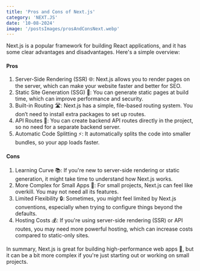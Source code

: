 ```yaml
---
title: 'Pros and Cons of Next.js'
category: 'NEXT.JS'
date: '10-08-2024'
image: '/postsImages/prosAndConsNext.webp'
---
```


Next.js is a popular framework for building React applications, and it has some clear advantages and disadvantages. Here's a simple overview:

#### Pros

1. Server-Side Rendering (SSR) 🌐: Next.js allows you to render pages on the server, which can make your website faster and better for SEO.
2. Static Site Generation (SSG) 🚀: You can generate static pages at build time, which can improve performance and security.
3. Built-in Routing 🛣️: Next.js has a simple, file-based routing system. You don’t need to install extra packages to set up routes.
4. API Routes 🔌: You can create backend API routes directly in the project, so no need for a separate backend server.
5. Automatic Code Splitting ⚡: It automatically splits the code into smaller bundles, so your app loads faster.

#### Cons

1. Learning Curve 📚: If you're new to server-side rendering or static generation, it might take time to understand how Next.js works.
2. More Complex for Small Apps 🧩: For small projects, Next.js can feel like overkill. You may not need all its features.
3. Limited Flexibility 🔒: Sometimes, you might feel limited by Next.js conventions, especially when trying to configure things beyond the defaults.
4. Hosting Costs 💰: If you're using server-side rendering (SSR) or API routes, you may need more powerful hosting, which can increase costs compared to static-only sites.

####

In summary, Next.js is great for building high-performance web apps 🌟, but it can be a bit more complex if you're just starting out or working on small projects.

####

